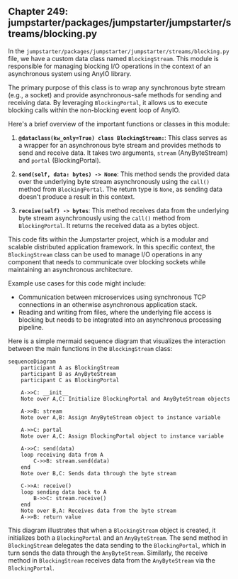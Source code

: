 ## Chapter 249: jumpstarter/packages/jumpstarter/jumpstarter/streams/blocking.py

 In the `jumpstarter/packages/jumpstarter/jumpstarter/streams/blocking.py` file, we have a custom data class named `BlockingStream`. This module is responsible for managing blocking I/O operations in the context of an asynchronous system using AnyIO library.

The primary purpose of this class is to wrap any synchronous byte stream (e.g., a socket) and provide asynchronous-safe methods for sending and receiving data. By leveraging `BlockingPortal`, it allows us to execute blocking calls within the non-blocking event loop of AnyIO.

Here's a brief overview of the important functions or classes in this module:

1. **`@dataclass(kw_only=True) class BlockingStream:`**: This class serves as a wrapper for an asynchronous byte stream and provides methods to send and receive data. It takes two arguments, `stream` (AnyByteStream) and `portal` (BlockingPortal).

2. **`send(self, data: bytes) -> None`**: This method sends the provided data over the underlying byte stream asynchronously using the `call()` method from `BlockingPortal`. The return type is `None`, as sending data doesn't produce a result in this context.

3. **`receive(self) -> bytes`**: This method receives data from the underlying byte stream asynchronously using the `call()` method from `BlockingPortal`. It returns the received data as a bytes object.

This code fits within the Jumpstarter project, which is a modular and scalable distributed application framework. In this specific context, the `BlockingStream` class can be used to manage I/O operations in any component that needs to communicate over blocking sockets while maintaining an asynchronous architecture.

Example use cases for this code might include:
- Communication between microservices using synchronous TCP connections in an otherwise asynchronous application stack.
- Reading and writing from files, where the underlying file access is blocking but needs to be integrated into an asynchronous processing pipeline.

 Here is a simple mermaid sequence diagram that visualizes the interaction between the main functions in the `BlockingStream` class:

```mermaid
sequenceDiagram
    participant A as BlockingStream
    participant B as AnyByteStream
    participant C as BlockingPortal

    A->>C: __init__
    Note over A,C: Initialize BlockingPortal and AnyByteStream objects

    A->>B: stream
    Note over A,B: Assign AnyByteStream object to instance variable

    A->>C: portal
    Note over A,C: Assign BlockingPortal object to instance variable

    A->>C: send(data)
    loop receiving data from A
        C->>B: stream.send(data)
    end
    Note over B,C: Sends data through the byte stream

    C->>A: receive()
    loop sending data back to A
        B->>C: stream.receive()
    end
    Note over B,A: Receives data from the byte stream
    A->>B: return value
```

This diagram illustrates that when a `BlockingStream` object is created, it initializes both a `BlockingPortal` and an `AnyByteStream`. The send method in `BlockingStream` delegates the data sending to the `BlockingPortal`, which in turn sends the data through the `AnyByteStream`. Similarly, the receive method in `BlockingStream` receives data from the `AnyByteStream` via the `BlockingPortal`.